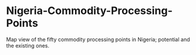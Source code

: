 # Nigeria-Commodity-Processing-Points
Map view of the fifty commodity processing points in Nigeria; potential and the existing ones.
